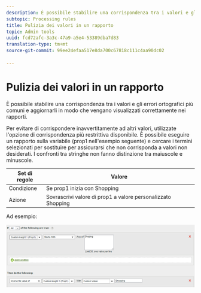 ```yaml
---
description: È possibile stabilire una corrispondenza tra i valori e gli errori ortografici più comuni e aggiornarli in modo che vengano visualizzati correttamente nei rapporti.
subtopic: Processing rules
title: Pulizia dei valori in un rapporto
topic: Admin tools
uuid: fcd72afc-3a3c-47a9-a5e4-53389dba7d83
translation-type: tm+mt
source-git-commit: 99ee24efaa517e8da700c67818c111c4aa90dc02

---
```



# Pulizia dei valori in un rapporto

È possibile stabilire una corrispondenza tra i valori e gli errori ortografici più comuni e aggiornarli in modo che vengano visualizzati correttamente nei rapporti.

Per evitare di corrispondere inavvertitamente ad altri valori, utilizzate l'opzione di corrispondenza più restrittiva disponibile. È possibile eseguire un rapporto sulla variabile (prop1 nell'esempio seguente) e cercare i termini selezionati per sostituire per assicurarsi che non corrisponda a valori non desiderati. I confronti tra stringhe non fanno distinzione tra maiuscole e minuscole.

| Set di regole | Valore |
|---|---|
| Condizione | Se prop1 inizia con Shopping |
| Azione | Sovrascrivi valore di prop1 a valore personalizzato Shopping |

Ad esempio:

![](assets/clean-up-values-in-report.png)

